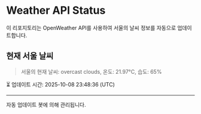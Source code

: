 
# Weather API Status

이 리포지토리는 OpenWeather API를 사용하여 서울의 날씨 정보를 자동으로 업데이트합니다.

## 현재 서울 날씨
> 서울의 현재 날씨: overcast clouds, 온도: 21.97°C, 습도: 65%

⏳ 업데이트 시간: 2025-10-08 23:48:36 (UTC)

---
자동 업데이트 봇에 의해 관리됩니다.
